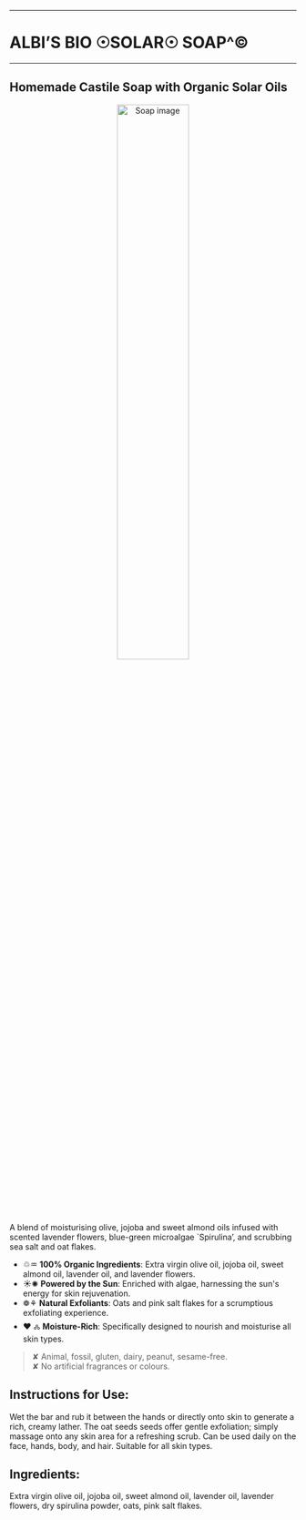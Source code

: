 
---


# **ALBI’S BIO ☉SOLAR☉  SOAP^©**  

---


## **Homemade Castile Soap with Organic Solar Oils**  

<p align="center">
  <img src="{{ site.url }}/assets/figs/soapdalle.png" alt="Soap image" title="Olive Algal Soap" style="width: 50%;"/>
</p>


A blend of moisturising olive, jojoba and sweet almond oils infused with scented lavender flowers, blue-green microalgae `Spirulina’, and scrubbing sea salt and oat flakes.  

- ♲♒︎ **100% Organic Ingredients**: Extra virgin olive oil, jojoba oil, sweet almond oil, lavender oil, and lavender flowers.  
- ☀︎✺ **Powered by the Sun**: Enriched with algae, harnessing the sun's energy for skin rejuvenation.  
- ❁⚘ **Natural Exfoliants**: Oats and pink salt flakes for a scrumptious exfoliating experience.  
- ❤︎ 🝆 **Moisture-Rich**: Specifically designed to nourish and moisturise all skin types.  

> ✘ Animal, fossil, gluten, dairy, peanut, sesame-free.     
> ✘ No artificial fragrances or colours.  

## **Instructions for Use:**

Wet the bar and rub it between the hands or directly onto skin to generate a rich, creamy lather. The oat seeds seeds offer gentle exfoliation; simply massage onto any skin area for a refreshing scrub. Can be used daily on the face, hands, body, and hair. Suitable for all skin types.

## **Ingredients:**  

Extra virgin olive oil, jojoba oil, sweet almond oil, lavender oil, lavender flowers, dry spirulina powder, oats, pink salt flakes. 

</div>

